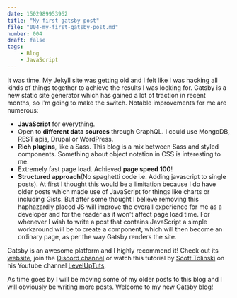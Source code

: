 ```yaml
---
date: 1502989953962
title: "My first gatsby post"
file: "004-my-first-gatsby-post.md"
number: 004
draft: false
tags: 
    - Blog
    - JavaScript
---
```


It was time. My Jekyll site was getting old and I felt like I was hacking all kinds of things together to achieve the results I was looking for. Gatsby is a new static site generator which has gained a lot of traction in recent months, so I'm going to make the switch. Notable improvements for me are numerous: 

- **JavaScript** for everything.
- Open to **different data sources** through GraphQL. I could use MongoDB, REST apis, Drupal or WordPress.
- **Rich plugins**, like a Sass. This blog is a mix between Sass and styled components. Something about object notation in CSS is interesting to me.
- Extremely fast page load. Achieved **page speed 100**!
- **Structured approach**(No spaghetti code i.e. Adding javascript to single posts). At first I thought this would be a limitation because I do have older posts which made use of JavaScript for things like charts or including Gists. But after some thought I believe removing this haphazardly placed JS will improve the overall experience for me as a developer and for the reader as it won't affect page load time. For whenever I wish to write a post that contains JavaScript a simple workaround will be to create a component, which will then become an ordinary page, as per the way Gatsby renders the site.

Gatsby is an awesome platform and I highly recommend it! Check out its [website](https://www.gatsbyjs.org), join the [Discord channel](https://discordapp.com/invite/0ZcbPKXt5bZjGY5n) or watch this tutorial by [Scott Tolinski](http://scotttolinski.com/) on his Youtube channel [LevelUpTuts](https://www.youtube.com/watch?v=b2H7fWhQcdE).

As time goes by I will be moving some of my older posts to this blog and I will obviously be writing more posts. Welcome to my new Gatsby blog!
